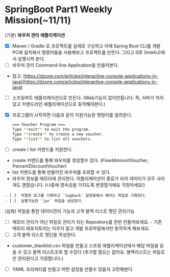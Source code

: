 # SpringBoot Part1 Weekly Mission(~11/11)

  (기본) **바우처 관리 애플리케이션**

 - [x]  Maven / Gradle 로 프로젝트를 실제로 구성하고 이때 Spring Boot CLI를 개발PC에 설치해서 명령어들을 사용해보고 프로젝트를 만든다. 그리고 IDE (IntelliJ)에서 실행시켜 본다.
 - [ ]  바우처 관리 Command-line Application을 만들어본다.
 - 참고: [https://dzone.com/articles/interactive-console-applications-in-java](https://dzone.com/articles/interactive-console-applications-in-java)
 - [ ]  스프링부트 애플리케이션으로 만든다. (Web기능이 없이만듭니다. 즉, 서버가 띄지 않고 커맨드라인 애플리케이션으로 동작해야한다.)
 - [x]  프로그램이 시작하면 다음과 같이 지원가능한 명령어를 알려준다.

       ```bash
       === Voucher Program ===
       Type **exit** to exit the program.
       Type **create** to create a new voucher.
       Type **list** to list all vouchers.
       ```

 - [ ]  create / list 커맨드를 지원한다.
   - create 커맨드를 통해 바우처를 생성할수 있다. (FixedAmountVoucher, PercentDiscountVoucher)
   - list 커맨드를 통해 만들어진 바우처를 조회할 수 있다.
   - 바우처 정보를 매모리에 관리한다. 어플리케이션이 종료가 되어 데이터가 모두 사라져도 괜찮습니다. (나중에 영속성을 가지도록 변경할거에요 걱정마세요!)

    - [ ]  적절한 로그를 기록하고 `logback` 설정을해서 에러는 파일로 기록된다.
    - [ ]  실행가능한 `jar` 파일을 생성한다.

  (심화) 파일을 통한 데이터관리 기능과 고객 블랙 리스트 명단 관리기능

- [ ]  메모리 관리가 아닌 파일로 관리가 되는 Repository를 한번 만들어보세요.
        - 기존 메모리 레포지토리는 지우지 말고 개발 프로파일에서만 동작하게 해보세요.
- [ ]  고객 블랙 리스트 명단을 작성한다.
- customer_blacklist.csv 파일을 만들고 스프링 애플리케이션에서 해당 파일을 읽을 수 있고 블랙 리스트조회 할 수있다 (추가할 필요는 없어요. 블랙리스트는 파일로만 관리된다고 가정합니다.)
- [ ]  YAML 프라퍼티를 만들고 어떤 설정을 만들수 있을지 고민해본다.